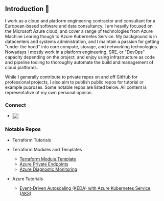 ## Introduction 👋

I work as a cloud and platform engineering contractor and consultant for a European-based software and data consultancy. I am heavily focused on the Microsoft Azure cloud, and cover a range of technologies from Azure Machine Learing though to Azure Kubernetes Service. My background is in datacenters and systems administration, and I maintain a passion for getting "under the hood" into core compute, storage, and networking technologies. Nowadays I mostly work in a platform engineering, SRE, or "DevOps" capacity depending on the project, and enjoy using infrastructure as code and pipeline tooling to thoroughly automate the build and management of cloud platforms.

While I generally contribute to private repos on and off GitHub for professional projects, I also aim to publish public repos for tutorial or example puproses. Some notable repos are listed below. All content is representative of my own personal opinion.

### Connect

- <a href="https://www.linkedin.com/in/lestermarch" target="blank"><img align="center" src="https://raw.githubusercontent.com/rahuldkjain/github-profile-readme-generator/master/src/images/icons/Social/linked-in-alt.svg" alt="lestermarch" height="20" width="20"/></a>

### Notable Repos

- Terraform Tutorials

- Terraform Modules and Templates
  - [Terraform Module Template](https://github.com/lestermarch/terraform-module-template)
  - [Azure Private Endpoints](https://github.com/lestermarch/terraform-azurerm-private-endpoint)
  - [Azure Diagnostic Monitoring](https://github.com/lestermarch/terraform-azurerm-diagnostic-monitoring)

- Azure Tutorials
  - [Event-Driven Autoscaling (KEDA) with Azure Kubernetes Service (AKS)](https://github.com/lestermarch/demo-aks-keda)
